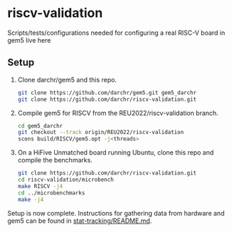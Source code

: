 # riscv-validation
Scripts/tests/configurations needed for configuring a real RISC-V board in gem5 live here

## Setup
1. Clone darchr/gem5 and this repo.
    ```sh
    git clone https://github.com/darchr/gem5.git gem5_darchr
    git clone https://github.com/darchr/riscv-validation.git
    ```

2. Compile gem5 for RISCV from the REU2022/riscv-validation branch.
    ```sh
    cd gem5_darchr
    git checkout --track origin/REU2022/riscv-validation
    scons build/RISCV/gem5.opt -j<threads>
    ```

3. On a HiFive Unmatched board running Ubuntu, clone this repo and
compile the benchmarks.
    ```sh
    git clone https://github.com/darchr/riscv-validation.git
    cd riscv-validation/microbench
    make RISCV -j4
    cd ../microbenchmarks
    make -j4
    ```

Setup is now complete. Instructions for gathering data from hardware and gem5
can be found in [stat-tracking/README.md](stat-tracking/README.md).